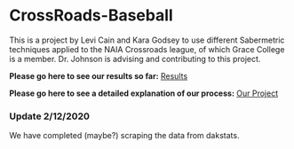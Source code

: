 # CrossRoads-Baseball

This is a project by Levi Cain and Kara Godsey to use different Sabermetric techniques applied to the NAIA Crossroads league, of which Grace College is a member.  Dr. Johnson is advising and contributing to this project.

**Please go here to see our results so far:** [Results](https://mathatgrace.github.io/CrossRoads-Baseball/Results)

**Please go here to see a detailed explanation of our process:** [Our Project](https://mathatgrace.github.io/CrossRoads-Baseball/)

### Update 2/12/2020

We have completed (maybe?) scraping the data from dakstats.
